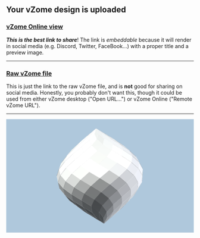 ## Your vZome design is uploaded

### [vZome Online view][embed]

***This is the best link to share***!  The link is *embeddable* because it will render in social media (e.g. Discord, Twitter, FaceBook...) with a proper title and a preview image.

---

### [Raw vZome file][raw]

This is just the link to the raw vZome file, and is **not** good for
sharing on social media.
Honestly, you probably don't want this, though it could be used from either
vZome desktop ("Open URL...") or vZome Online ("Remote vZome URL").

---

![Image](<60-gon field-15-zonohedron.png>)


[embed]: <https://vzome.com/app/embed.py?url=https://raw.githubusercontent.com/John-Kostick/vzome-sharing/main/2021/08/11/14-20-37-60-gon%2Bfield-15-zonohedron/60-gon+field-15-zonohedron.vZome>
[raw]: <https://raw.githubusercontent.com/John-Kostick/vzome-sharing/main/2021/08/11/14-20-37-60-gon+field-15-zonohedron/60-gon field-15-zonohedron.vZome>
